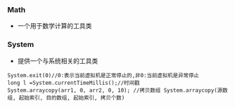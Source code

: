 ### Math
- 一个用于数学计算的工具类
### System 
- 提供一个与系统相关的工具类
```
System.exit(0)//0:表示当前虚拟机是正常停止的,非0:当前虚拟机是异常停止
long l =System.currentTimeMillis();//时间戳
System.arraycopy(arr1, 0, arr2, 0, 10); //拷贝数组 System.arraycopy(源数组, 起始索引, 目的数组, 起始索引, 拷贝个数)
```